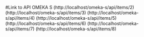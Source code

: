 #Link to API OMEKA S
(http://localhost/omeka-s/api/items/2)
(http://localhost/omeka-s/api/items/3)
(http://localhost/omeka-s/api/items/4)
(http://localhost/omeka-s/api/items/5)
(http://localhost/omeka-s/api/items/6)
(http://localhost/omeka-s/api/items/7)
(http://localhost/omeka-s/api/items/8)
